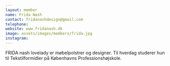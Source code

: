 ```yaml
---
layout: member
name: Frida Nash
contact: fridanashdesign@gmail.com
telephone:
website: www.fridanash.dk
image: assets/images/members/frida.jpg
instagram:
---
```

FRIDA nash lovelady er møbelpolstrer og designer.
Til hverdag studerer hun til Tekstilformidler på Københavns Professionshøjskole.
